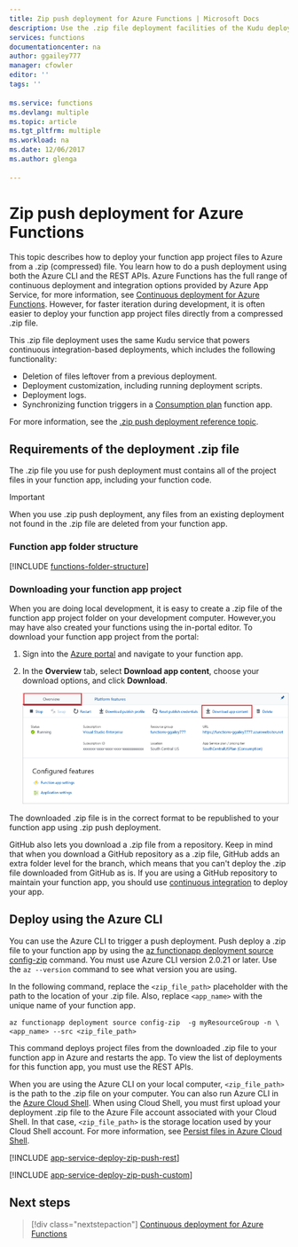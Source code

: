 ```yaml
---
title: Zip push deployment for Azure Functions | Microsoft Docs
description: Use the .zip file deployment facilities of the Kudu deployment service to publish your Azure Functions.
services: functions
documentationcenter: na
author: ggailey777
manager: cfowler
editor: ''
tags: ''

ms.service: functions
ms.devlang: multiple
ms.topic: article
ms.tgt_pltfrm: multiple
ms.workload: na
ms.date: 12/06/2017
ms.author: glenga

---
```

# Zip push deployment for Azure Functions 
This topic describes how to deploy your function app project files to Azure from a .zip (compressed) file. You learn how to do a push deployment using both the Azure CLI and the REST APIs. Azure Functions has the full range of continuous deployment and integration options provided by Azure App Service, for more information, see [Continuous deployment for Azure Functions](functions-continuous-deployment.md). However, for faster iteration during development, it is often easier to deploy your function app project files directly from a compressed .zip file.

This .zip file deployment uses the same Kudu service that powers continuous integration-based deployments, which includes the following functionality:

+ Deletion of files leftover from a previous deployment.
+ Deployment customization, including running deployment scripts.
+ Deployment logs.
+ Synchronizing function triggers in a [Consumption plan](functions-scale.md) function app.

For more information, see the [.zip push deployment reference topic]. 

## Requirements of the deployment .zip file 
The .zip file you use for push deployment must contains all of the project files in your function app, including your function code. 

>[!IMPORTANT]
> When you use .zip push deployment, any files from an existing deployment not found in the .zip file are deleted from your function app.  

### Function app folder structure

[!INCLUDE [functions-folder-structure](../../includes/functions-folder-structure.md)]

### Downloading your function app project

When you are doing local development, it is easy to create a .zip file of the function app project folder on your development computer. However,you may have also created your functions using the in-portal editor. To download your function app project from the portal: 

1. Sign into the [Azure portal](https://portal.azure.com) and navigate to your function app.

2. In the **Overview** tab, select **Download app content**, choose your download options, and click **Download**.     

    ![Download the function app project](./media/deployment-zip-push/download-project.png)

The downloaded .zip file is in the correct format to be republished to your function app using .zip push deployment.

GitHub also lets you download a .zip file from a repository. Keep in mind that when you download a GitHub repository as a .zip file, GitHub adds an extra folder level for the branch, which means that you can't deploy the .zip file downloaded from GitHub as is. If you are using a GitHub repository to maintain your function app, you should use [continuous integration](functions-continuous-deployment.md) to deploy your app.  

## <a name="cli"></a>Deploy using the Azure CLI

You can use the Azure CLI to trigger a push deployment. Push deploy a  .zip file to your function app by using the [az functionapp deployment source config-zip](/cli/azure/functionapp/deployment/source#az_functionapp_deployment_source_config_zip) command. You must use Azure CLI version 2.0.21 or later. Use the `az --version` command to see what version you are using.

In the following command, replace the `<zip_file_path>` placeholder with the path to the location of your .zip file. Also, replace `<app_name>` with the unique name of your function app. 

```azurecli-interactive
az functionapp deployment source config-zip  -g myResourceGroup -n \
<app_name> --src <zip_file_path>
```
This command deploys project files from the downloaded .zip file to your function app in Azure and restarts the app. To view the list of deployments for this function app, you must use the REST APIs.

When you are using the Azure CLI on your local computer, `<zip_file_path>` is the path to the .zip file on your computer. You can also run Azure CLI in the [Azure Cloud Shell](../cloud-shell/overview.md). When using Cloud Shell, you must first upload your deployment .zip file to the Azure File account associated with your Cloud Shell. In that case, `<zip_file_path>` is the storage location used by your Cloud Shell account. For more information, see [Persist files in Azure Cloud Shell](../cloud-shell/persisting-shell-storage.md).


[!INCLUDE [app-service-deploy-zip-push-rest](../../includes/app-service-deploy-zip-push-rest.md)]

[!INCLUDE [app-service-deploy-zip-push-custom](../../includes/app-service-deploy-zip-push-custom.md)]

## Next steps

> [!div class="nextstepaction"]
> [Continuous deployment for Azure Functions](functions-continuous-deployment.md)

[.zip push deployment reference topic]: https://github.com/projectkudu/kudu/wiki/Deploying-from-a-zip-file
